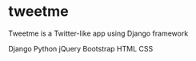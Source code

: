 # tweetme
Tweetme is a Twitter-like app using Django framework

Django
Python
jQuery
Bootstrap
HTML
CSS

